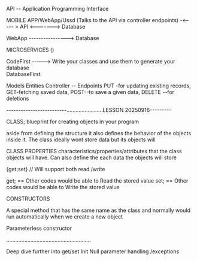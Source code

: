 API -- Application Programming Interface


MOBILE APP/WebApp/Ussd (Talks to the API via controller endpoints) -<----- > API <-------> Database  


WebApp ----------------> Database 


MICROSERVICES ()


CodeFirst      -----> Write your classes and use them to generate your database  
DatabaseFirst


Models
Entities
Controller -- Endpoints
PUT -for updating existing records,
GET-fetching saved data,
POST--to save a given data,
DELETE --for deletions



-------------------------........................LESSON 20250916---------

CLASS;
blueprint for creating objects in your program

aside from defining the structure it also defines the behavior of the objects inside it. The class ideally wont store data but its objects will

CLASS PROPERTIES
characteristics/properties/attributes that the class objects will have. Can also define the each data the objects will store


{get;set} // Will support both read /write 

get; == Other codes would be able to Read the stored value
set; == Other codes would be able to Write the stored value


CONSTRUCTORS

A special method that has the same name as the class and normally would run automatically when we create a new object


Parameterless constructor



........................................................

Deep dive further into get/set
Init 
Null parameter handling /exceptions












